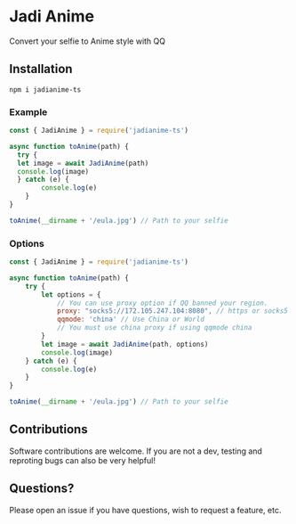 # Jadi Anime

Convert your selfie to Anime style with QQ

## Installation

```
npm i jadianime-ts
```

### Example

```js
const { JadiAnime } = require('jadianime-ts')

async function toAnime(path) {
  try {
  let image = await JadiAnime(path)
  console.log(image)
  } catch (e) {
        console.log(e)
    }
}

toAnime(__dirname + '/eula.jpg') // Path to your selfie
```

### Options
```js
const { JadiAnime } = require('jadianime-ts')

async function toAnime(path) {
    try {
        let options = {
            // You can use proxy option if QQ banned your region.
            proxy: "socks5://172.105.247.104:8080", // https or socks5
            qqmode: 'china' // Use China or World
            // You must use china proxy if using qqmode china
        }
        let image = await JadiAnime(path, options)
        console.log(image)
    } catch (e) {
        console.log(e)
    }
}

toAnime(__dirname + '/eula.jpg') // Path to your selfie
```

## Contributions

Software contributions are welcome. If you are not a dev, testing and reproting bugs can also be very helpful!

## Questions?

Please open an issue if you have questions, wish to request a feature, etc.